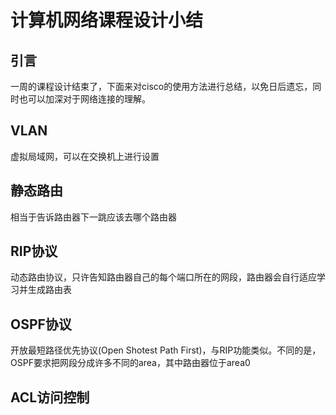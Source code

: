 # 计算机网络课程设计小结

## 引言

一周的课程设计结束了，下面来对cisco的使用方法进行总结，以免日后遗忘，同时也可以加深对于网络连接的理解。

## VLAN

虚拟局域网，可以在交换机上进行设置

## 静态路由

相当于告诉路由器下一跳应该去哪个路由器

## RIP协议

动态路由协议，只许告知路由器自己的每个端口所在的网段，路由器会自行适应学习并生成路由表

## OSPF协议

开放最短路径优先协议(Open Shotest Path First)，与RIP功能类似。不同的是，OSPF要求把网段分成许多不同的area，其中路由器位于area0

## ACL访问控制

